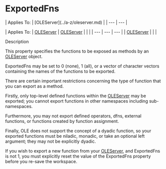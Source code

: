 




<h1 class="heading"><span class="name">ExportedFns</span></h1>
| Applies To: | [OLEServer](../a-z/oleserver.md) |
| --- | ---  |

| Applies To: | [OLEServer](../a-z/oleserver.md) | [OLEServer](../a-z/oleserver.md) |  |  |
| --- | --- | ---  |
| [OLEServer](../a-z/oleserver.md) |  |  |


Description


This property specifies the functions to be exposed as methods by an [OLEServer](../a-z/oleserver.md) object.



ExportedFns may be set to 0 (none), 1 (all), or a vector of character vectors containing the names of the functions to be exported.


There are certain important restrictions concerning the type of function that you can export as a method.


Firstly, only top-level defined functions within the [OLEServer](../a-z/oleserver.md) may be exported; you cannot export functions in other namespaces including sub-namespaces.


Furthermore, you may not export defined operators, dfns, external functions, or functions created by function assignment.


Finally, OLE does not support the concept of a dyadic function, so your exported functions must be niladic, monadic, or take an optional left argument; they may not be explicitly dyadic.


If you wish to export a new function from your [OLEServer](../a-z/oleserver.md), and ExportedFns is not 1, you must explicitly reset the value of the ExportedFns property before you re-save the workspace.



